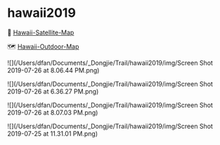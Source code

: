 # hawaii2019

:satellite: [Hawaii-Satellite-Map](https://team.carto.com/u/dfan/kuviz/587aec98-4773-4779-a318-82f886d353dd)

:world_map: [Hawaii-Outdoor-Map](https://team.carto.com/u/dfan/kuviz/62b67eda-bf18-45db-ae1c-64232b5c2805)



![](/Users/dfan/Documents/_Dongjie/Trail/hawaii2019/img/Screen Shot 2019-07-26 at 8.06.44 PM.png)



![](/Users/dfan/Documents/_Dongjie/Trail/hawaii2019/img/Screen Shot 2019-07-26 at 6.36.27 PM.png)



![](/Users/dfan/Documents/_Dongjie/Trail/hawaii2019/img/Screen Shot 2019-07-26 at 8.07.03 PM.png)



![](/Users/dfan/Documents/_Dongjie/Trail/hawaii2019/img/Screen Shot 2019-07-25 at 11.31.01 PM.png)